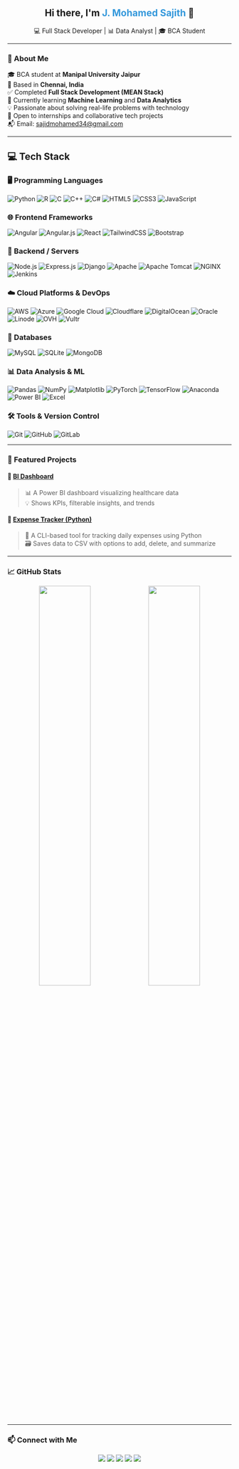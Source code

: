 <!-- Profile Header -->
<h2 align="center">Hi there, I'm <span style="color:#3498db;">J. Mohamed Sajith</span> 👋</h2>
<p align="center">
  💻 Full Stack Developer | 📊 Data Analyst | 🎓 BCA Student  
</p>

---

### 🚀 About Me

🎓 BCA student at **Manipal University Jaipur**  
📍 Based in **Chennai, India**  
✅ Completed **Full Stack Development (MEAN Stack)**  
🧠 Currently learning **Machine Learning** and **Data Analytics**  
💡 Passionate about solving real-life problems with technology  
🤝 Open to internships and collaborative tech projects  
📬 Email: sajidmohamed34@gmail.com  

---

## 💻 Tech Stack

### 🖥️ Programming Languages

![Python](https://img.shields.io/badge/python-3670A0?style=for-the-badge\&logo=python\&logoColor=ffdd54)
![R](https://img.shields.io/badge/r-%23276DC3.svg?style=for-the-badge\&logo=r\&logoColor=white)
![C](https://img.shields.io/badge/c-%2300599C.svg?style=for-the-badge\&logo=c\&logoColor=white)
![C++](https://img.shields.io/badge/c++-%2300599C.svg?style=for-the-badge\&logo=c%2B%2B\&logoColor=white)
![C#](https://img.shields.io/badge/c%23-%23239120.svg?style=for-the-badge\&logo=csharp\&logoColor=white)
![HTML5](https://img.shields.io/badge/html5-%23E34F26.svg?style=for-the-badge\&logo=html5\&logoColor=white)
![CSS3](https://img.shields.io/badge/css3-%231572B6.svg?style=for-the-badge\&logo=css3\&logoColor=white)
![JavaScript](https://img.shields.io/badge/javascript-F7DF1E?style=for-the-badge\&logo=javascript\&logoColor=black)

### 🌐 Frontend Frameworks

![Angular](https://img.shields.io/badge/angular-%23DD0031.svg?style=for-the-badge\&logo=angular\&logoColor=white)
![Angular.js](https://img.shields.io/badge/angular.js-%23E23237.svg?style=for-the-badge\&logo=angularjs\&logoColor=white)
![React](https://img.shields.io/badge/react-%2320232a.svg?style=for-the-badge\&logo=react\&logoColor=%2361DAFB)
![TailwindCSS](https://img.shields.io/badge/tailwindcss-%2338B2AC.svg?style=for-the-badge\&logo=tailwind-css\&logoColor=white)
![Bootstrap](https://img.shields.io/badge/bootstrap-%238511FA.svg?style=for-the-badge\&logo=bootstrap\&logoColor=white)

### 🔧 Backend / Servers

![Node.js](https://img.shields.io/badge/Node.js-339933?style=for-the-badge\&logo=node.js\&logoColor=white)
![Express.js](https://img.shields.io/badge/Express.js-000000?style=for-the-badge\&logo=express\&logoColor=white)
![Django](https://img.shields.io/badge/django-%23092E20.svg?style=for-the-badge\&logo=django\&logoColor=white)
![Apache](https://img.shields.io/badge/apache-%23D42029.svg?style=for-the-badge\&logo=apache\&logoColor=white)
![Apache Tomcat](https://img.shields.io/badge/apache%20tomcat-%23F8DC75.svg?style=for-the-badge\&logo=apache-tomcat\&logoColor=black)
![NGINX](https://img.shields.io/badge/nginx-%23009639.svg?style=for-the-badge\&logo=nginx\&logoColor=white)
![Jenkins](https://img.shields.io/badge/jenkins-%232C5263.svg?style=for-the-badge\&logo=jenkins\&logoColor=white)

### ☁️ Cloud Platforms & DevOps

![AWS](https://img.shields.io/badge/AWS-%23FF9900.svg?style=for-the-badge\&logo=amazon-aws\&logoColor=white)
![Azure](https://img.shields.io/badge/azure-%230072C6.svg?style=for-the-badge\&logo=microsoftazure\&logoColor=white)
![Google Cloud](https://img.shields.io/badge/GoogleCloud-%234285F4.svg?style=for-the-badge\&logo=google-cloud\&logoColor=white)
![Cloudflare](https://img.shields.io/badge/Cloudflare-F38020?style=for-the-badge\&logo=Cloudflare\&logoColor=white)
![DigitalOcean](https://img.shields.io/badge/DigitalOcean-%230167ff.svg?style=for-the-badge\&logo=digitalOcean\&logoColor=white)
![Oracle](https://img.shields.io/badge/Oracle-F80000?style=for-the-badge\&logo=oracle\&logoColor=white)
![Linode](https://img.shields.io/badge/linode-00A95C?style=for-the-badge\&logo=linode\&logoColor=white)
![OVH](https://img.shields.io/badge/ovh-%23123F6D.svg?style=for-the-badge\&logo=ovh\&logoColor=#123F6D)
![Vultr](https://img.shields.io/badge/Vultr-007BFC.svg?style=for-the-badge\&logo=vultr)

### 💾 Databases

![MySQL](https://img.shields.io/badge/mysql-4479A1.svg?style=for-the-badge\&logo=mysql\&logoColor=white)
![SQLite](https://img.shields.io/badge/sqlite-%2307405e.svg?style=for-the-badge\&logo=sqlite\&logoColor=white)
![MongoDB](https://img.shields.io/badge/MongoDB-%234ea94b.svg?style=for-the-badge\&logo=mongodb\&logoColor=white)

### 📊 Data Analysis & ML

![Pandas](https://img.shields.io/badge/pandas-%23150458.svg?style=for-the-badge\&logo=pandas\&logoColor=white)
![NumPy](https://img.shields.io/badge/numpy-%23013243.svg?style=for-the-badge\&logo=numpy\&logoColor=white)
![Matplotlib](https://img.shields.io/badge/Matplotlib-%23ffffff.svg?style=for-the-badge\&logo=Matplotlib\&logoColor=black)
![PyTorch](https://img.shields.io/badge/PyTorch-%23EE4C2C.svg?style=for-the-badge\&logo=PyTorch\&logoColor=white)
![TensorFlow](https://img.shields.io/badge/TensorFlow-%23FF6F00.svg?style=for-the-badge\&logo=TensorFlow\&logoColor=white)
![Anaconda](https://img.shields.io/badge/Anaconda-%2344A833.svg?style=for-the-badge\&logo=anaconda\&logoColor=white)
![Power BI](https://img.shields.io/badge/PowerBI-F2C811?style=for-the-badge\&logo=powerbi\&logoColor=black)
![Excel](https://img.shields.io/badge/Microsoft%20Excel-217346?style=for-the-badge\&logo=microsoft-excel\&logoColor=white)

### 🛠️ Tools & Version Control

![Git](https://img.shields.io/badge/git-%23F05033.svg?style=for-the-badge\&logo=git\&logoColor=white)
![GitHub](https://img.shields.io/badge/github-%23121011.svg?style=for-the-badge\&logo=github\&logoColor=white)
![GitLab](https://img.shields.io/badge/gitlab-%23181717.svg?style=for-the-badge\&logo=gitlab\&logoColor=white)


---

### 📂 Featured Projects

#### 🔹 [BI Dashboard](https://github.com/jojoman1/Bi-dashboard)
> 📊 A Power BI dashboard visualizing healthcare data  
> 💡 Shows KPIs, filterable insights, and trends  

#### 🔹 [Expense Tracker (Python)](https://github.com/jojoman1/expense-tracker)
> 🧾 A CLI-based tool for tracking daily expenses using Python  
> 🗃️ Saves data to CSV with options to add, delete, and summarize

---

### 📈 GitHub Stats

<p align="center">
  <img src="https://github-readme-stats.vercel.app/api?username=jojoman1&show_icons=true&theme=tokyonight" width="48%" />
  <img src="https://github-readme-stats.vercel.app/api/top-langs/?username=jojoman1&layout=compact&theme=tokyonight" width="48%" />
</p>

---

### 📫 Connect with Me

<p align="center">
  <a href="mailto:sajidmohamed34@gmail.com"><img src="https://img.shields.io/badge/Gmail-D14836?style=for-the-badge&logo=gmail&logoColor=white"></a>
  <a href="https://www.linkedin.com/in/mohamed-sajith-36579a188"><img src="https://img.shields.io/badge/LinkedIn-blue?style=for-the-badge&logo=linkedin&logoColor=white"></a>
  <a href="https://sajidmohamed.dev/light"><img src="https://img.shields.io/badge/Portfolio-grey?style=for-the-badge&logo=google-chrome"></a>
  <a href="https://ko-fi.com/sajidmohamed"><img src="https://img.shields.io/badge/Ko--fi-F16061?style=for-the-badge&logo=ko-fi&logoColor=white"></a>
  <a href="https://www.paypal.com/paypalme/realjojoman"><img src="https://img.shields.io/badge/PayPal-00457C?style=for-the-badge&logo=paypal&logoColor=white"></a>

</p>
